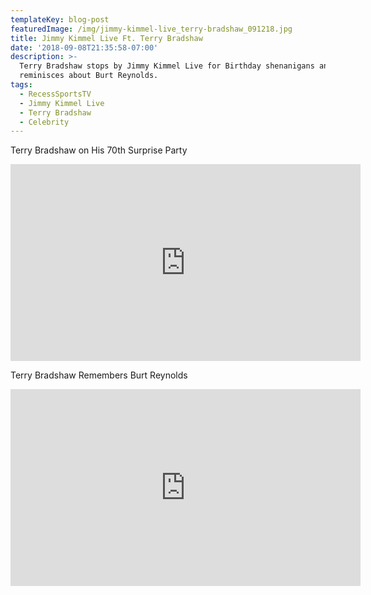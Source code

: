 ```yaml
---
templateKey: blog-post
featuredImage: /img/jimmy-kimmel-live_terry-bradshaw_091218.jpg
title: Jimmy Kimmel Live Ft. Terry Bradshaw
date: '2018-09-08T21:35:58-07:00'
description: >-
  Terry Bradshaw stops by Jimmy Kimmel Live for Birthday shenanigans and
  reminisces about Burt Reynolds.
tags:
  - RecessSportsTV
  - Jimmy Kimmel Live
  - Terry Bradshaw
  - Celebrity
---
```

Terry Bradshaw on His 70th Surprise Party



<iframe width="560" height="315" src="https://www.youtube.com/embed/sNbl06Rlitg" frameborder="0" allow="autoplay; encrypted-media" allowfullscreen></iframe>



Terry Bradshaw Remembers Burt Reynolds



<iframe width="560" height="315" src="https://www.youtube.com/embed/MFJ4bTUpsjs" frameborder="0" allow="autoplay; encrypted-media" allowfullscreen></iframe>
